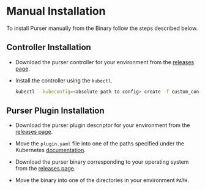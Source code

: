 # Manual Installation

To install Purser manually from the Binary follow the steps described below.

## Controller Installation

- Download the purser controller for your environment from the [releases page](https://github.com/vmware/purser/releases/download/v0.1-alpha.2/custom_controller.yaml).

- Install the controller using the `kubectl`.

  ``` bash
  kubectl --kubeconfig=<absolute path to config> create -f custom_controller.yaml
  ```

## Purser Plugin Installation

- Download the purser plugin descriptor for your environment from the [releases page](https://github.com/vmware/purser/releases/download/v0.1-alpha.2/plugin.yaml).

- Move the `plugin.yaml` file into one of the paths specified under the Kubernetes [documentation](https://kubernetes.io/docs/tasks/extend-kubectl/kubectl-plugins).

- Download the purser binary corresponding to your operating system from the [releases page](https://github.com/vmware/purser/releases/tag/v0.1-alpha.2).

- Move the binary into one of the directories in your environment `PATH`.
